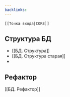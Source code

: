 ```yaml
---
backlinks:
---
```

	[[Точка входа|CORE]]

## Структура БД
- [[БД. Структура]]
- [[БД. Структура старая]]
- 
## Рефактор
[[БД. Рефактор]]
